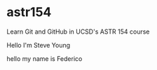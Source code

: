 # astr154
Learn Git and GitHub in UCSD's ASTR 154 course

Hello I'm Steve Young

hello my name is Federico
